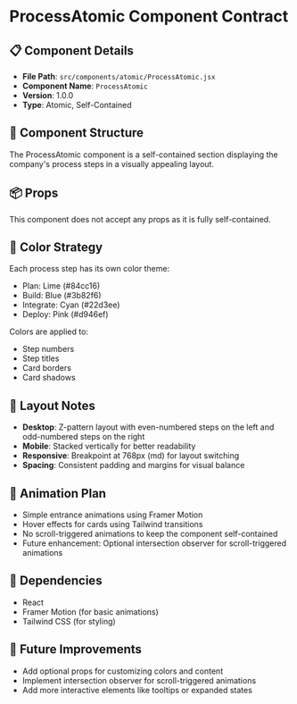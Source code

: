 # ProcessAtomic Component Contract

## 📋 Component Details
- **File Path**: `src/components/atomic/ProcessAtomic.jsx`
- **Component Name**: `ProcessAtomic`
- **Version**: 1.0.0
- **Type**: Atomic, Self-Contained

## 🧩 Component Structure
The ProcessAtomic component is a self-contained section displaying the company's process steps in a visually appealing layout.

## 📦 Props
This component does not accept any props as it is fully self-contained.

## 🎨 Color Strategy
Each process step has its own color theme:
- Plan: Lime (#84cc16)
- Build: Blue (#3b82f6)
- Integrate: Cyan (#22d3ee)
- Deploy: Pink (#d946ef)

Colors are applied to:
- Step numbers
- Step titles
- Card borders
- Card shadows

## 📐 Layout Notes
- **Desktop**: Z-pattern layout with even-numbered steps on the left and odd-numbered steps on the right
- **Mobile**: Stacked vertically for better readability
- **Responsive**: Breakpoint at 768px (md) for layout switching
- **Spacing**: Consistent padding and margins for visual balance

## 🔄 Animation Plan
- Simple entrance animations using Framer Motion
- Hover effects for cards using Tailwind transitions
- No scroll-triggered animations to keep the component self-contained
- Future enhancement: Optional intersection observer for scroll-triggered animations

## 🔗 Dependencies
- React
- Framer Motion (for basic animations)
- Tailwind CSS (for styling)

## 🧪 Future Improvements
- Add optional props for customizing colors and content
- Implement intersection observer for scroll-triggered animations
- Add more interactive elements like tooltips or expanded states 